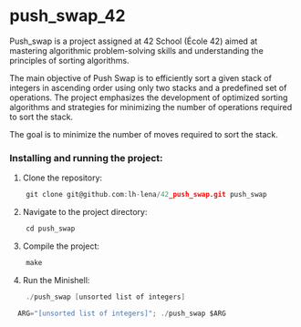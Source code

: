 # push_swap_42

Push_swap is a project assigned at 42 School (École 42) aimed at mastering algorithmic problem-solving skills and understanding the principles of sorting algorithms.

The main objective of Push Swap is to efficiently sort a given stack of integers in ascending order using only two stacks and a predefined set of operations. The project emphasizes the development of optimized sorting algorithms and strategies for minimizing the number of operations required to sort the stack.

The goal is to minimize the number of moves required to sort the stack.

### Installing and running the project:
1. Clone the repository:
```C
    git clone git@github.com:lh-lena/42_push_swap.git push_swap
```
2. Navigate to the project directory:
```C
    cd push_swap
```
3. Compile the project: 
```C
    make
```
4. Run the Minishell: 
```C
    ./push_swap [unsorted list of integers]
```
```C
  ARG="[unsorted list of integers]"; ./push_swap $ARG
```

